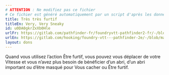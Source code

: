 ```yaml
---
# ATTENTION : Ne modifiez pas ce fichier
# Ce fichier est généré automatiquement par un script d'après les données du module Foundry VTT officiel et de sa traduction
title: Très très furtif
titleEn: Very, Very Sneaky
id: u0DA0gkrZxXb0Hle
urlFr: https://gitlab.com/pathfinder-fr/foundryvtt-pathfinder2-fr/-/blob/master/data/feats/u0DA0gkrZxXb0Hle.htm
urlEn: https://gitlab.com/hooking/foundry-vtt---pathfinder-2e/-/blob/master/packs/data/feats.db/very,-very-sneaky.json
layout: dons
---
```

Quand vous utilisez l’action Être furtif, vous pouvez vous déplacer de votre Vitesse et vous n’avez plus besoin de bénéficier d’un abri, d’un abri important ou d’être masqué pour Vous cacher ou Être furtif.
